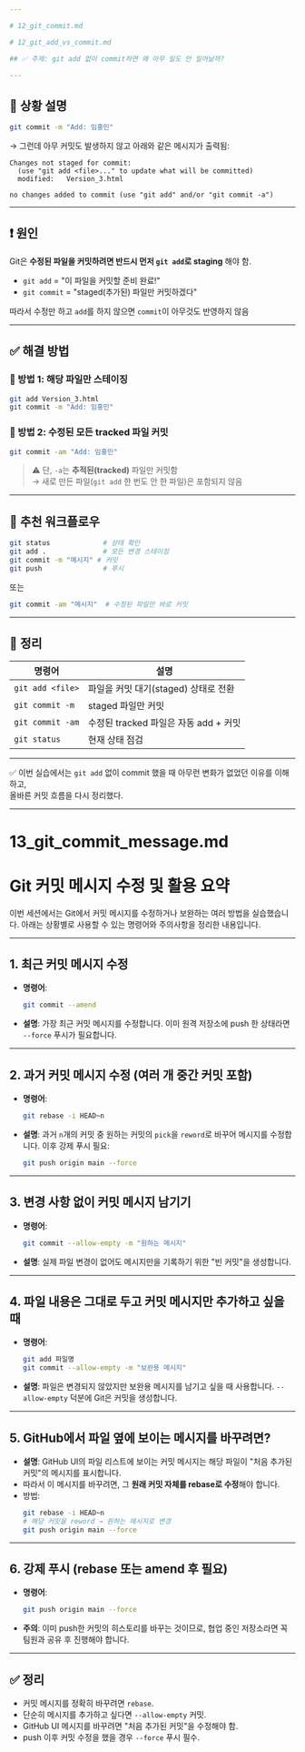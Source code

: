 ```yaml
---

# 12_git_commit.md

# 12_git_add_vs_commit.md

## ✅ 주제: git add 없이 commit하면 왜 아무 일도 안 일어날까?

---
```


## 🧭 상황 설명

```bash
git commit -m "Add: 임홍민"
```

→ 그런데 아무 커밋도 발생하지 않고 아래와 같은 메시지가 출력됨:

```
Changes not staged for commit:
  (use "git add <file>..." to update what will be committed)
  modified:   Version_3.html

no changes added to commit (use "git add" and/or "git commit -a")
```

---

## ❗ 원인

Git은 **수정된 파일을 커밋하려면 반드시 먼저 `git add`로 staging** 해야 함.

- `git add` = "이 파일을 커밋할 준비 완료!"
- `git commit` = "staged(추가된) 파일만 커밋하겠다"

따라서 수정만 하고 `add`를 하지 않으면 `commit`이 아무것도 반영하지 않음

---

## ✅ 해결 방법

### 🔹 방법 1: 해당 파일만 스테이징
```bash
git add Version_3.html
git commit -m "Add: 임홍민"
```

### 🔹 방법 2: 수정된 모든 tracked 파일 커밋
```bash
git commit -am "Add: 임홍민"
```

> ⚠️ 단, `-a`는 **추적된(tracked)** 파일만 커밋함  
> → 새로 만든 파일(`git add` 한 번도 안 한 파일)은 포함되지 않음

---

## 🧪 추천 워크플로우

```bash
git status             # 상태 확인
git add .              # 모든 변경 스테이징
git commit -m "메시지" # 커밋
git push               # 푸시
```

또는

```bash
git commit -am "메시지"  # 수정된 파일만 바로 커밋
```

---

## 📝 정리

| 명령어 | 설명 |
|--------|------|
| `git add <file>` | 파일을 커밋 대기(staged) 상태로 전환 |
| `git commit -m` | staged 파일만 커밋 |
| `git commit -am` | 수정된 tracked 파일은 자동 add + 커밋 |
| `git status` | 현재 상태 점검 |

---

✅ 이번 실습에서는 `git add` 없이 commit 했을 때 아무런 변화가 없었던 이유를 이해하고,  
올바른 커밋 흐름을 다시 정리했다.

---

# 13_git_commit_message.md

# Git 커밋 메시지 수정 및 활용 요약

이번 세션에서는 Git에서 커밋 메시지를 수정하거나 보완하는 여러 방법을 실습했습니다. 아래는 상황별로 사용할 수 있는 명령어와 주의사항을 정리한 내용입니다.

---

## 1. 최근 커밋 메시지 수정

- **명령어**:
  ```bash
  git commit --amend
  ```
- **설명**: 가장 최근 커밋 메시지를 수정합니다. 이미 원격 저장소에 push 한 상태라면 `--force` 푸시가 필요합니다.

---

## 2. 과거 커밋 메시지 수정 (여러 개 중간 커밋 포함)

- **명령어**:
  ```bash
  git rebase -i HEAD~n
  ```
- **설명**: 과거 `n`개의 커밋 중 원하는 커밋의 `pick`을 `reword`로 바꾸어 메시지를 수정합니다. 이후 강제 푸시 필요:
  ```bash
  git push origin main --force
  ```

---

## 3. 변경 사항 없이 커밋 메시지 남기기

- **명령어**:
  ```bash
  git commit --allow-empty -m "원하는 메시지"
  ```
- **설명**: 실제 파일 변경이 없어도 메시지만을 기록하기 위한 "빈 커밋"을 생성합니다.

---

## 4. 파일 내용은 그대로 두고 커밋 메시지만 추가하고 싶을 때

- **명령어**:
  ```bash
  git add 파일명
  git commit --allow-empty -m "보완용 메시지"
  ```
- **설명**: 파일은 변경되지 않았지만 보완용 메시지를 남기고 싶을 때 사용합니다. `--allow-empty` 덕분에 Git은 커밋을 생성합니다.

---

## 5. GitHub에서 파일 옆에 보이는 메시지를 바꾸려면?

- **설명**: GitHub UI의 파일 리스트에 보이는 커밋 메시지는 해당 파일이 "처음 추가된 커밋"의 메시지를 표시합니다.
- 따라서 이 메시지를 바꾸려면, 그 **원래 커밋 자체를 rebase로 수정**해야 합니다.
- 방법:
  ```bash
  git rebase -i HEAD~n
  # 해당 커밋을 reword → 원하는 메시지로 변경
  git push origin main --force
  ```

---

## 6. 강제 푸시 (rebase 또는 amend 후 필요)

- **명령어**:
  ```bash
  git push origin main --force
  ```
- **주의**: 이미 push한 커밋의 히스토리를 바꾸는 것이므로, 협업 중인 저장소라면 꼭 팀원과 공유 후 진행해야 합니다.

---

## ✅ 정리

- 커밋 메시지를 정확히 바꾸려면 `rebase`.
- 단순히 메시지를 추가하고 싶다면 `--allow-empty` 커밋.
- GitHub UI 메시지를 바꾸려면 "처음 추가된 커밋"을 수정해야 함.
- push 이후 커밋 수정을 했을 경우 `--force` 푸시 필수.